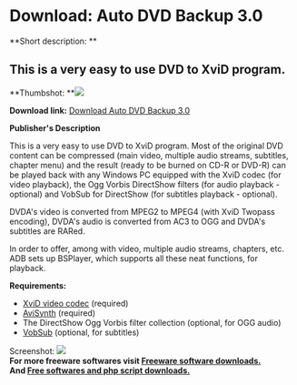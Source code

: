 # Download: Auto DVD Backup 3.0

**Short description: **

## This is a very easy to use DVD to XviD program.

  
**Thumbshot: **![](http://www.freewarefiles.com/screenshot/ss_adb2_2_md.gif)   
  
**Download link:** [Download Auto DVD Backup 3.0](http://freesoftwares.boysofts.com/Auto-DVD-Backup_program_23217.html)  
  

**Publisher's Description**  
  

This is a very easy to use DVD to XviD program. Most of the original DVD
content can be compressed (main video, multiple audio streams, subtitles,
chapter menu) and the result (ready to be burned on CD-R or DVD-R) can be
played back with any Windows PC equipped with the XviD codec (for video
playback), the Ogg Vorbis DirectShow filters (for audio playback - optional)
and VobSub for DirectShow (for subtitles playback - optional).

DVDA's video is converted from MPEG2 to MPEG4 (with XviD Twopass encoding),
DVDA's audio is converted from AC3 to OGG and DVDA's subtitles are RARed.

In order to offer, among with video, multiple audio streams, chapters, etc.
ADB sets up BSPlayer, which supports all these neat functions, for playback.

**Requirements:**

  * [XviD video codec](http://www.freewarefiles.com/cat_6_210_Codecs.html) (required) 
  * [AviSynth](http://www.freewarefiles.com/program_6_74_19362.html) (required) 
  * The DirectShow Ogg Vorbis filter collection (optional, for OGG audio) 
  * [VobSub](http://www.freewarefiles.com/program_6_210_22507.html) (optional, for subtitles) 

  
  
Screenshot: ![](http://www.freewarefiles.com/screenshot/ss_adb2_2.gif)  
**For more freeware softwares visit [Freeware software downloads.](http://freesoftwares.boysofts.com/)**   
**And [Free softwares and php script downloads.](http://www.boysofts.com/)**

